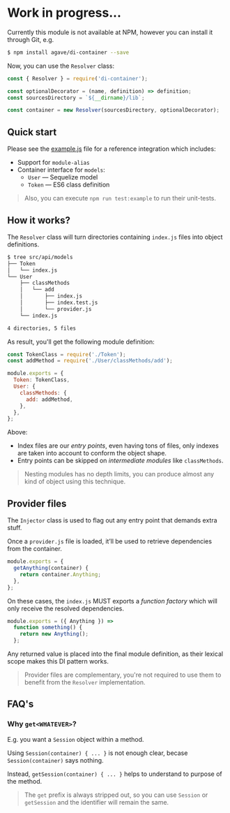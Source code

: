 # Work in progress...

Currently this module is not available at NPM, however you can install it through Git, e.g.

```bash
$ npm install agave/di-container --save
```

Now, you can use the `Resolver` class:

```js
const { Resolver } = require('di-container');

const optionalDecorator = (name, definition) => definition;
const sourcesDirectory = `${__dirname}/lib`;

const container = new Resolver(sourcesDirectory, optionalDecorator);
```

## Quick start

Please see the [example.js](example.js) file for a reference integration which includes:

- Support for `module-alias`
- Container interface for `models`:
  - `User` &mdash; Sequelize model
  - `Token` &mdash; ES6 class definition

> Also, you can execute `npm run test:example` to run their unit-tests.

## How it works?

The `Resolver` class will turn directories containing `index.js` files into object definitions.

```bash
$ tree src/api/models
├── Token
│   └── index.js
└── User
    ├── classMethods
    │   └── add
    │       ├── index.js
    │       ├── index.test.js
    │       └── provider.js
    └── index.js

4 directories, 5 files
```

As result, you'll get the following module definition:

```js
const TokenClass = require('./Token');
const addMethod = require('./User/classMethods/add');

module.exports = {
  Token: TokenClass,
  User: {
    classMethods: {
      add: addMethod,
    },
  },
};
```

Above:

- Index files are our _entry points_, even having tons of files, only indexes are taken into account to conform the object shape.
- Entry points can be skipped on _intermediate modules_ like `classMethods`.

> Nesting modules has no depth limits, you can produce almost any kind of object using this technique.

## Provider files

The `Injector` class is used to flag out any entry point that demands extra stuff.

Once a `provider.js` file is loaded, it’ll be used to retrieve dependencies from the container.

```js
module.exports = {
  getAnything(container) {
    return container.Anything;
  },
};
```

On these cases, the `index.js` MUST exports a _function factory_ which will only receive the resolved dependencies.

```js
module.exports = ({ Anything }) =>
  function something() {
    return new Anything();
  };
```

Any returned value is placed into the final module definition, as their lexical scope makes this DI pattern works.

> Provider files are complementary, you're not required to use them to benefit from the `Resolver` implementation.

## FAQ's

### Why `get<WHATEVER>`?

E.g. you want a `Session` object within a method.

Using `Session(container) { ... }` is not enough clear, becase `Session(container)` says nothing.

Instead, `getSession(container) { ... }` helps to understand to purpose of the method.

> The `get` prefix is always stripped out, so you can use `Session` or `getSession` and the identifier will remain the same.
